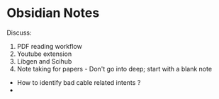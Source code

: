 # Obsidian Notes

Discuss:
1. PDF reading workflow
2. Youtube extension
3. Libgen and Scihub
4. Note taking for papers - Don't go into deep; start with a blank note


- How to identify bad cable related intents ?
- 